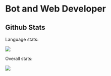 # Bot and Web Developer

## Github Stats
Language stats:
<p align="left"><img src='https://github-readme-stats.vercel.app/api/top-langs?username=DoctorCo&locale=en'></img></p>
Overall stats:
<p align="left"><img src='https://github-readme-stats.vercel.app/api?username=DoctorCo&locale=en'></img></p>
